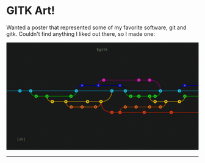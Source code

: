 # GITK Art!

Wanted a poster that represented some of my favorite software, git and gitk. Couldn't find anything I liked out there, so I made one:

<img src="https://github.com/adambernstein/gitk-art/blob/master/gitk-art-titled-signed-rainbow.jpg">

---
